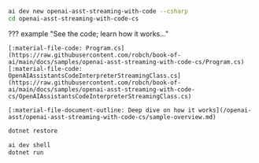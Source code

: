 ```bash title="Generate sample code"
ai dev new openai-asst-streaming-with-code --csharp
cd openai-asst-streaming-with-code-cs
```

??? example "See the code; learn how it works..."

    [:material-file-code: Program.cs](https://raw.githubusercontent.com/robch/book-of-ai/main/docs/samples/openai-asst-streaming-with-code-cs/Program.cs)  
    [:material-file-code: OpenAIAssistantsCodeInterpreterStreamingClass.cs](https://raw.githubusercontent.com/robch/book-of-ai/main/docs/samples/openai-asst-streaming-with-code-cs/OpenAIAssistantsCodeInterpreterStreamingClass.cs)  

    [:material-file-document-outline: Deep dive on how it works](/openai-asst/openai-asst-streaming-with-code-cs/sample-overview.md)  

```bash title="Install dependencies"
dotnet restore
```

```bash title="Run the sample"
ai dev shell
dotnet run
```
